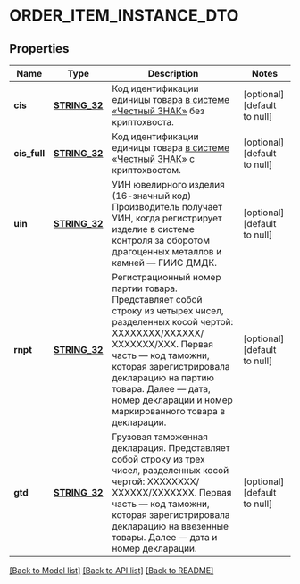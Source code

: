 # ORDER_ITEM_INSTANCE_DTO

## Properties
Name | Type | Description | Notes
------------ | ------------- | ------------- | -------------
**cis** | [**STRING_32**](STRING_32.md) | Код идентификации единицы товара [в системе «Честный ЗНАК»](https://честныйзнак.рф/) без криптохвоста. | [optional] [default to null]
**cis_full** | [**STRING_32**](STRING_32.md) | Код идентификации единицы товара [в системе «Честный ЗНАК»](https://честныйзнак.рф/) с криптохвостом. | [optional] [default to null]
**uin** | [**STRING_32**](STRING_32.md) | УИН ювелирного изделия (16-значный код) Производитель получает УИН, когда регистрирует изделие в системе контроля за оборотом драгоценных металлов и камней — ГИИС ДМДК.  | [optional] [default to null]
**rnpt** | [**STRING_32**](STRING_32.md) | Регистрационный номер партии товара.  Представляет собой строку из четырех чисел, разделенных косой чертой: ХХХХХХХХ/ХХХХХХ/ХХХХХХХ/ХХХ.  Первая часть — код таможни, которая зарегистрировала декларацию на партию товара. Далее — дата, номер декларации и номер маркированного товара в декларации.  | [optional] [default to null]
**gtd** | [**STRING_32**](STRING_32.md) | Грузовая таможенная декларация.  Представляет собой строку из трех чисел, разделенных косой чертой: ХХХХХХХХ/ХХХХХХ/ХХХХХХХ.  Первая часть — код таможни, которая зарегистрировала декларацию на ввезенные товары. Далее — дата и номер декларации.  | [optional] [default to null]

[[Back to Model list]](../README.md#documentation-for-models) [[Back to API list]](../README.md#documentation-for-api-endpoints) [[Back to README]](../README.md)


